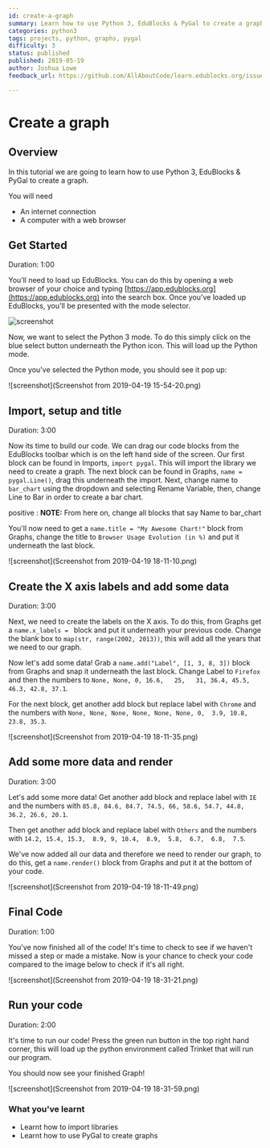 ```yaml
---
id: create-a-graph
summary: Learn how to use Python 3, EduBlocks & PyGal to create a graph.
categories: python3
tags: projects, python, graphs, pygal
difficulty: 3
status: published
published: 2019-05-19
author: Joshua Lowe
feedback_url: https://github.com/AllAboutCode/learn.edublocks.org/issues

---
```


# Create a graph

## Overview

In this tutorial we are going to learn how to use Python 3, EduBlocks & PyGal to create a graph.

You will need 
- An internet connection
- A computer with a web browser

## Get Started
Duration: 1:00

You’ll need to load up EduBlocks. You can do this by opening a web browser of your choice and typing [https://app.edublocks.org](https://app.edublocks.org) into the search box. Once you've loaded up EduBlocks, you'll be presented with the mode selector. 

![screenshot](https://i.ibb.co/tQ0JcTz/Screenshot-2019-04-14-edublocks.png)

Now, we want to select the Python 3 mode. To do this simply click on the blue select button underneath the Python icon. This will load up the Python mode.

Once you've selected the Python mode, you should see it pop up:

![screenshot](Screenshot from 2019-04-19 15-54-20.png)

## Import, setup and title
Duration: 3:00

Now its time to build our code. We can drag our code blocks from the EduBlocks toolbar which is on the left hand side of the screen. Our first block can be found in Imports, `import pygal`. This will import the library we need to create a graph. The next block can be found in Graphs, `name = pygal.Line()`, drag this underneath the import. Next, change name to `bar_chart` using the dropdown and selecting Rename Variable, then, change Line to Bar in order to create a bar chart. 

positive
: **NOTE:**
From here on, change all blocks that say Name to bar_chart

You'll now need to get a `name.title = "My Awesome Chart!"` block from Graphs, change the title to `Browser Usage Evolution (in %)` and put it underneath the last block.

![screenshot](Screenshot from 2019-04-19 18-11-10.png)

## Create the X axis labels and add some data
Duration: 3:00

Next, we need to create the labels on the X axis. To do this, from Graphs get a `name.x_labels = ` block and put it underneath your previous code. Change the blank box to `map(str, range(2002, 2013))`, this will add all the years that we need to our graph. 

Now let's add some data! Grab a `name.add("Label", [1, 3, 8, 3])` block from Graphs and snap it underneath the last block. Change Label to `Firefox` and then the numbers to `None, None, 0, 16.6,   25,   31, 36.4, 45.5, 46.3, 42.8, 37.1`.

For the next block, get another add block but replace label with `Chrome` and the numbers with `None, None, None, None, None, None, 0,  3.9, 10.8, 23.8, 35.3`.

![screenshot](Screenshot from 2019-04-19 18-11-35.png)

## Add some more data and render
Duration: 3:00

Let's add some more data! Get another add block and replace label with `IE` and the numbers with `85.8, 84.6, 84.7, 74.5, 66, 58.6, 54.7, 44.8, 36.2, 26.6, 20.1`.

Then get another add block and replace label with `Others` and the numbers with `14.2, 15.4, 15.3,  8.9, 9, 10.4,  8.9,  5.8,  6.7,  6.8,  7.5`.

We've now added all our data and therefore we need to render our graph, to do this, get a `name.render()` block from Graphs and put it at the bottom of your code.

![screenshot](Screenshot from 2019-04-19 18-11-49.png)

## Final Code
Duration: 1:00

You've now finished all of the code! It's time to check to see if we haven't missed a step or made a mistake. Now is your chance to check your code compared to the image below to check if it's all right.

![screenshot](Screenshot from 2019-04-19 18-31-21.png)

## Run your code
Duration: 2:00

It's time to run our code!
Press the green run button in the top right hand corner, this will load up the python environment called Trinket that will run our program.

You should now see your finished Graph!

![screenshot](Screenshot from 2019-04-19 18-31-59.png)

### What you've learnt

  - Learnt how to import libraries
  - Learnt how to use PyGal to create graphs

